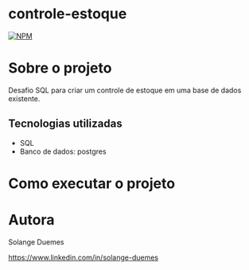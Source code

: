 # controle-estoque
[![NPM](https://img.shields.io/npm/l/react)](https://github.com/solange-d/controle-estoque/blob/main/LICENSE)

# Sobre o projeto

Desafio SQL para criar um controle de estoque em uma base de dados existente.

## Tecnologias utilizadas
- SQL
- Banco de dados: postgres

# Como executar o projeto


# Autora
Solange Duemes

https://www.linkedin.com/in/solange-duemes
